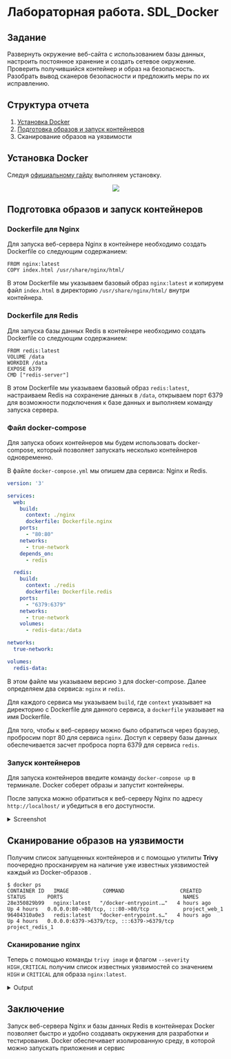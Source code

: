 # Лабораторная работа. SDL_Docker
## Задание

Развернуть окружение веб-сайта с использованием базы данных, настроить постоянное хранение и создать сетевое окружение. Проверить получившийся контейнер и образ на безопасность. Разобрать вывод сканеров безопасности и предложить меры по их исправлению.

## Структура отчета
1. [Установка Docker](https://github.com/1g-v/SDL_Docker/edit/main/README.md#%D1%83%D1%81%D1%82%D0%B0%D0%BD%D0%BE%D0%B2%D0%BA%D0%B0-docker)
2. [Подготовка образов и запуск контейнеров]()
3. Сканирование образов на уязвимости

## Установка Docker

Следуя [официальному гайду](https://docs.docker.com/engine/install/ubuntu/) выполняем установку.

<p align="center">
<img src="https://user-images.githubusercontent.com/36410375/234104007-b22b4178-a6ab-4047-8371-35567555f151.gif">
</p>

## Подготовка образов и запуск контейнеров

### Dockerfile для Nginx

Для запуска веб-сервера Nginx в контейнере необходимо создать Dockerfile со следующим содержанием:

	FROM nginx:latest
	COPY index.html /usr/share/nginx/html/

В этом Dockerfile мы указываем базовый образ `nginx:latest` и копируем файл `index.html` в директорию `/usr/share/nginx/html/` внутри контейнера. 

### Dockerfile для Redis

Для запуска базы данных Redis в контейнере необходимо создать Dockerfile со следующим содержанием:

	FROM redis:latest
	VOLUME /data
	WORKDIR /data
	EXPOSE 6379
	CMD ["redis-server"]

В этом Dockerfile мы указываем базовый образ `redis:latest`, настраиваем Redis на сохранение данных в `/data`, открываем порт 6379 для возможности подключения к базе данных и выполняем команду запуска сервера.

### Файл docker-compose

Для запуска обоих контейнеров мы будем использовать docker-compose, который позволяет запускать несколько контейнеров одновременно. 

В файле `docker-compose.yml` мы опишем два сервиса: Nginx и Redis. 

```yaml
version: '3'

services:
  web:
    build:
      context: ./nginx
      dockerfile: Dockerfile.nginx
    ports:
      - "80:80"
    networks:
      - true-network
    depends_on:
      - redis

  redis:
    build:
      context: ./redis
      dockerfile: Dockerfile.redis
    ports:
      - "6379:6379"
    networks:
      - true-network
    volumes:
      - redis-data:/data

networks:
  true-network:

volumes:
  redis-data:

```

В этом файле мы указываем версию `3` для docker-compose. Далее определяем два сервиса: `nginx` и `redis`. 

Для каждого сервиса мы указываем `build`, где `context` указывает на директорию с Dockerfile для данного сервиса, а `dockerfile` указывает на имя Dockerfile. 

Для того, чтобы к веб-серверу можно было обратиться через браузер, пробросим порт 80 для сервиса `nginx`. Доступ к серверу базы данных обеспечивается засчет проброса порта 6379 для сервиса `redis`.

### Запуск контейнеров

Для запуска контейнеров введите команду `docker-compose up` в терминале. Docker соберет образы и запустит контейнеры. 

После запуска можно обратиться к веб-серверу Nginx по адресу `http://localhost/` и убедиться в его доступности. 
<details>
<summary>Screenshot</summary>

![image](https://user-images.githubusercontent.com/36410375/234109209-255ddd69-81cb-4937-81ee-30b6f0f21de1.png)
</details>

## Сканирование образов на уязвимости

Получим список запущенных контейнеров и с помощью утилиты **Trivy** поочередно просканируем на наличие уже известных уязвимостей каждый из Docker-образов .

	$ docker ps
	CONTAINER ID   IMAGE           COMMAND                  CREATED       STATUS       PORTS                                       NAMES
	28e350829b99   nginx:latest   "/docker-entrypoint.…"   4 hours ago   Up 4 hours   0.0.0.0:80->80/tcp, :::80->80/tcp           project_web_1
	96404310a0e3   redis:latest   "docker-entrypoint.s…"   4 hours ago   Up 4 hours   0.0.0.0:6379->6379/tcp, :::6379->6379/tcp   project_redis_1

### Сканирование nginx

Теперь с помощью команды `trivy image` и флагом `--severity HIGH,CRITICAL` получим список известных уязвимостей со значением `HIGH` и `CRITICAL` для образа `nginx:latest`.
<details>
<summary>Output</summary>

```
$ trivy image --format table --severity HIGH,CRITICAL nginx:latest
2023-04-24T14:52:03.151-0400	INFO	Vulnerability scanning is enabled
2023-04-24T14:52:03.151-0400	INFO	Secret scanning is enabled
2023-04-24T14:52:03.151-0400	INFO	If your scanning is slow, please try '--scanners vuln' to disable secret scanning
2023-04-24T14:52:03.151-0400	INFO	Please see also https://aquasecurity.github.io/trivy/dev/docs/secret/scanning/#recommendation for faster secret detection
2023-04-24T14:52:05.825-0400	INFO	Detected OS: debian
2023-04-24T14:52:05.826-0400	INFO	Detecting Debian vulnerabilities...
2023-04-24T14:52:05.847-0400	INFO	Number of language-specific files: 0

nginx:latest (debian 11.6)

Total: 32 (HIGH: 27, CRITICAL: 5)

┌──────────────┬────────────────┬──────────┬────────────────────┬───────────────┬──────────────────────────────────────────────────────────────┐
│   Library    │ Vulnerability  │ Severity │ Installed Version  │ Fixed Version │                            Title                             │
├──────────────┼────────────────┼──────────┼────────────────────┼───────────────┼──────────────────────────────────────────────────────────────┤
│ bash         │ CVE-2022-3715  │ HIGH     │ 5.1-2+deb11u1      │               │ bash: a heap-buffer-overflow in valid_parameter_transform    │
│              │                │          │                    │               │ https://avd.aquasec.com/nvd/cve-2022-3715                    │
├──────────────┼────────────────┼──────────┼────────────────────┼───────────────┼──────────────────────────────────────────────────────────────┤
│ curl         │ CVE-2023-23914 │ CRITICAL │ 7.74.0-1.3+deb11u7 │               │ HSTS ignored on multiple requests                            │
│              │                │          │                    │               │ https://avd.aquasec.com/nvd/cve-2023-23914                   │
│              ├────────────────┤          │                    ├───────────────┼──────────────────────────────────────────────────────────────┤
│              │ CVE-2023-27536 │          │                    │               │ curl: GSS delegation too eager connection re-use             │
│              │                │          │                    │               │ https://avd.aquasec.com/nvd/cve-2023-27536                   │
│              ├────────────────┼──────────┤                    ├───────────────┼──────────────────────────────────────────────────────────────┤
│              │ CVE-2022-42916 │ HIGH     │                    │               │ curl: HSTS bypass via IDN                                    │
│              │                │          │                    │               │ https://avd.aquasec.com/nvd/cve-2022-42916                   │
│              ├────────────────┤          │                    ├───────────────┼──────────────────────────────────────────────────────────────┤
│              │ CVE-2022-43551 │          │                    │               │ curl: HSTS bypass via IDN                                    │
│              │                │          │                    │               │ https://avd.aquasec.com/nvd/cve-2022-43551                   │
│              ├────────────────┤          │                    ├───────────────┼──────────────────────────────────────────────────────────────┤
│              │ CVE-2023-27533 │          │                    │               │ curl: TELNET option IAC injection                            │
│              │                │          │                    │               │ https://avd.aquasec.com/nvd/cve-2023-27533                   │
│              ├────────────────┤          │                    ├───────────────┼──────────────────────────────────────────────────────────────┤
│              │ CVE-2023-27534 │          │                    │               │ curl: SFTP path ~ resolving discrepancy                      │
│              │                │          │                    │               │ https://avd.aquasec.com/nvd/cve-2023-27534                   │
│              ├────────────────┤          │                    ├───────────────┼──────────────────────────────────────────────────────────────┤
│              │ CVE-2023-27535 │          │                    │               │ FTP too eager connection reuse                               │
│              │                │          │                    │               │ https://avd.aquasec.com/nvd/cve-2023-27535                   │
├──────────────┼────────────────┤          ├────────────────────┼───────────────┼──────────────────────────────────────────────────────────────┤
│ e2fsprogs    │ CVE-2022-1304  │          │ 1.46.2-2           │               │ e2fsprogs: out-of-bounds read/write via crafted filesystem   │
│              │                │          │                    │               │ https://avd.aquasec.com/nvd/cve-2022-1304                    │
├──────────────┤                │          │                    ├───────────────┤                                                              │
│ libcom-err2  │                │          │                    │               │                                                              │
│              │                │          │                    │               │                                                              │
├──────────────┼────────────────┼──────────┼────────────────────┼───────────────┼──────────────────────────────────────────────────────────────┤
│ libcurl4     │ CVE-2023-23914 │ CRITICAL │ 7.74.0-1.3+deb11u7 │               │ HSTS ignored on multiple requests                            │
│              │                │          │                    │               │ https://avd.aquasec.com/nvd/cve-2023-23914                   │
│              ├────────────────┤          │                    ├───────────────┼──────────────────────────────────────────────────────────────┤
│              │ CVE-2023-27536 │          │                    │               │ curl: GSS delegation too eager connection re-use             │
│              │                │          │                    │               │ https://avd.aquasec.com/nvd/cve-2023-27536                   │
│              ├────────────────┼──────────┤                    ├───────────────┼──────────────────────────────────────────────────────────────┤
│              │ CVE-2022-42916 │ HIGH     │                    │               │ curl: HSTS bypass via IDN                                    │
│              │                │          │                    │               │ https://avd.aquasec.com/nvd/cve-2022-42916                   │
│              ├────────────────┤          │                    ├───────────────┼──────────────────────────────────────────────────────────────┤
│              │ CVE-2022-43551 │          │                    │               │ curl: HSTS bypass via IDN                                    │
│              │                │          │                    │               │ https://avd.aquasec.com/nvd/cve-2022-43551                   │
│              ├────────────────┤          │                    ├───────────────┼──────────────────────────────────────────────────────────────┤
│              │ CVE-2023-27533 │          │                    │               │ curl: TELNET option IAC injection                            │
│              │                │          │                    │               │ https://avd.aquasec.com/nvd/cve-2023-27533                   │
│              ├────────────────┤          │                    ├───────────────┼──────────────────────────────────────────────────────────────┤
│              │ CVE-2023-27534 │          │                    │               │ curl: SFTP path ~ resolving discrepancy                      │
│              │                │          │                    │               │ https://avd.aquasec.com/nvd/cve-2023-27534                   │
│              ├────────────────┤          │                    ├───────────────┼──────────────────────────────────────────────────────────────┤
│              │ CVE-2023-27535 │          │                    │               │ FTP too eager connection reuse                               │
│              │                │          │                    │               │ https://avd.aquasec.com/nvd/cve-2023-27535                   │
├──────────────┼────────────────┼──────────┼────────────────────┼───────────────┼──────────────────────────────────────────────────────────────┤
│ libdb5.3     │ CVE-2019-8457  │ CRITICAL │ 5.3.28+dfsg1-0.8   │               │ sqlite: heap out-of-bound read in function rtreenode()       │
│              │                │          │                    │               │ https://avd.aquasec.com/nvd/cve-2019-8457                    │
├──────────────┼────────────────┼──────────┼────────────────────┼───────────────┼──────────────────────────────────────────────────────────────┤
│ libext2fs2   │ CVE-2022-1304  │ HIGH     │ 1.46.2-2           │               │ e2fsprogs: out-of-bounds read/write via crafted filesystem   │
│              │                │          │                    │               │ https://avd.aquasec.com/nvd/cve-2022-1304                    │
├──────────────┼────────────────┤          ├────────────────────┼───────────────┼──────────────────────────────────────────────────────────────┤
│ libgcrypt20  │ CVE-2021-33560 │          │ 1.8.7-6            │               │ libgcrypt: mishandles ElGamal encryption because it lacks    │
│              │                │          │                    │               │ exponent blinding to address a...                            │
│              │                │          │                    │               │ https://avd.aquasec.com/nvd/cve-2021-33560                   │
├──────────────┼────────────────┤          ├────────────────────┼───────────────┼──────────────────────────────────────────────────────────────┤
│ libss2       │ CVE-2022-1304  │          │ 1.46.2-2           │               │ e2fsprogs: out-of-bounds read/write via crafted filesystem   │
│              │                │          │                    │               │ https://avd.aquasec.com/nvd/cve-2022-1304                    │
├──────────────┼────────────────┤          ├────────────────────┼───────────────┼──────────────────────────────────────────────────────────────┤
│ libssl1.1    │ CVE-2023-0464  │          │ 1.1.1n-0+deb11u4   │               │ Denial of service by excessive resource usage in verifying   │
│              │                │          │                    │               │ X509 policy constraints...                                   │
│              │                │          │                    │               │ https://avd.aquasec.com/nvd/cve-2023-0464                    │
├──────────────┼────────────────┤          ├────────────────────┼───────────────┼──────────────────────────────────────────────────────────────┤
│ libtinfo6    │ CVE-2022-29458 │          │ 6.2+20201114-2     │               │ ncurses: segfaulting OOB read                                │
│              │                │          │                    │               │ https://avd.aquasec.com/nvd/cve-2022-29458                   │
├──────────────┼────────────────┤          ├────────────────────┼───────────────┼──────────────────────────────────────────────────────────────┤
│ libxpm4      │ CVE-2022-44617 │          │ 1:3.5.12-1         │               │ libXpm: Runaway loop on width of 0 and enormous height       │
│              │                │          │                    │               │ https://avd.aquasec.com/nvd/cve-2022-44617                   │
│              ├────────────────┤          │                    ├───────────────┼──────────────────────────────────────────────────────────────┤
│              │ CVE-2022-46285 │          │                    │               │ libXpm: Infinite loop on unclosed comments                   │
│              │                │          │                    │               │ https://avd.aquasec.com/nvd/cve-2022-46285                   │
│              ├────────────────┤          │                    ├───────────────┼──────────────────────────────────────────────────────────────┤
│              │ CVE-2022-4883  │          │                    │               │ libXpm: compression commands depend on $PATH                 │
│              │                │          │                    │               │ https://avd.aquasec.com/nvd/cve-2022-4883                    │
├──────────────┼────────────────┤          ├────────────────────┼───────────────┼──────────────────────────────────────────────────────────────┤
│ libzstd1     │ CVE-2022-4899  │          │ 1.4.8+dfsg-2.1     │               │ buffer overrun in util.c                                     │
│              │                │          │                    │               │ https://avd.aquasec.com/nvd/cve-2022-4899                    │
├──────────────┼────────────────┤          ├────────────────────┼───────────────┼──────────────────────────────────────────────────────────────┤
│ logsave      │ CVE-2022-1304  │          │ 1.46.2-2           │               │ e2fsprogs: out-of-bounds read/write via crafted filesystem   │
│              │                │          │                    │               │ https://avd.aquasec.com/nvd/cve-2022-1304                    │
├──────────────┼────────────────┤          ├────────────────────┼───────────────┼──────────────────────────────────────────────────────────────┤
│ ncurses-base │ CVE-2022-29458 │          │ 6.2+20201114-2     │               │ ncurses: segfaulting OOB read                                │
│              │                │          │                    │               │ https://avd.aquasec.com/nvd/cve-2022-29458                   │
├──────────────┤                │          │                    ├───────────────┤                                                              │
│ ncurses-bin  │                │          │                    │               │                                                              │
│              │                │          │                    │               │                                                              │
├──────────────┼────────────────┤          ├────────────────────┼───────────────┼──────────────────────────────────────────────────────────────┤
│ openssl      │ CVE-2023-0464  │          │ 1.1.1n-0+deb11u4   │               │ Denial of service by excessive resource usage in verifying   │
│              │                │          │                    │               │ X509 policy constraints...                                   │
│              │                │          │                    │               │ https://avd.aquasec.com/nvd/cve-2023-0464                    │
├──────────────┼────────────────┤          ├────────────────────┼───────────────┼──────────────────────────────────────────────────────────────┤
│ perl-base    │ CVE-2020-16156 │          │ 5.32.1-4+deb11u2   │               │ perl-CPAN: Bypass of verification of signatures in CHECKSUMS │
│              │                │          │                    │               │ files                                                        │
│              │                │          │                    │               │ https://avd.aquasec.com/nvd/cve-2020-16156                   │
└──────────────┴────────────────┴──────────┴────────────────────┴───────────────┴──────────────────────────────────────────────────────────────┘
```
</details>

## Заключение

Запуск веб-сервера Nginx и базы данных Redis в контейнерах Docker позволяет быстро и удобно создавать окружения для разработки и тестирования. Docker обеспечивает изолированную среду, в которой можно запускать приложения и сервис
